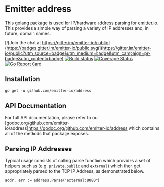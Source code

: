 # Emitter address
This golang package is used for IP/hardware address parsing for [emitter.io](emitter.io). This provides a simple way of parsing a variety of IP addresses and, in future, domain names.

[![Join the chat at https://gitter.im/emitter-io/public](https://badges.gitter.im/emitter-io/public.svg)](https://gitter.im/emitter-io/public?utm_source=badge&utm_medium=badge&utm_campaign=pr-badge&utm_content=badge) 
[![Build status](https://ci.appveyor.com/api/projects/status/3y2d9ssq760g8bfd?svg=true)](https://ci.appveyor.com/project/Kelindar/address)
[![Coverage Status](https://coveralls.io/repos/github/emitter-io/address/badge.svg?branch=master)](https://coveralls.io/github/emitter-io/emitter?branch=master)
[![Go Report Card](https://goreportcard.com/badge/github.com/emitter-io/address)](https://goreportcard.com/report/github.com/emitter-io/address)

## Installation

```
go get -u github.com/emitter-io/address
```

## API Documentation

For full API documentation, please refer to our [godoc.org/github.com/emitter-io/address]https://godoc.org/github.com/emitter-io/address which contains all of the methods that package exposes.

## Parsing IP Addresses

Typical usage consists of calling parse function which provides a set of helpers such as (e.g. `private`, `public` and `external`) which then get appropriately parsed to the TCP IP Address, as demonstrated below.

```
addr, err := address.Parse("external:8080")
```
